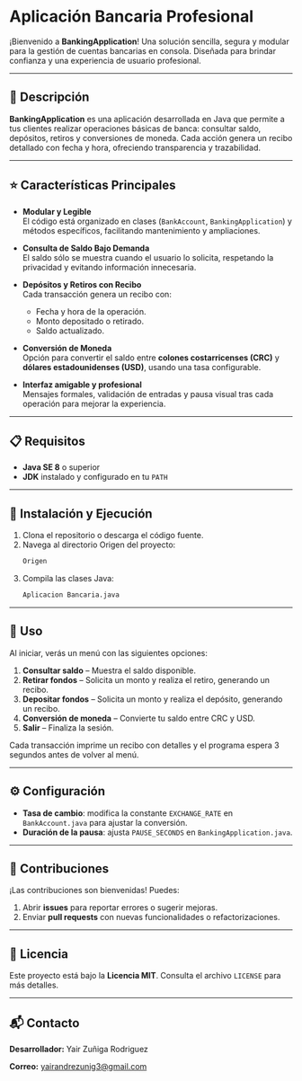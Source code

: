 # Aplicación Bancaria Profesional

¡Bienvenido a **BankingApplication**! Una solución sencilla, segura y modular para la gestión de cuentas bancarias en consola. Diseñada para brindar confianza y una experiencia de usuario profesional.

---

## 🚀 Descripción

**BankingApplication** es una aplicación desarrollada en Java que permite a tus clientes realizar operaciones básicas de banca: consultar saldo, depósitos, retiros y conversiones de moneda. Cada acción genera un recibo detallado con fecha y hora, ofreciendo transparencia y trazabilidad.

---

## ⭐ Características Principales

- **Modular y Legible**  
  El código está organizado en clases (`BankAccount`, `BankingApplication`) y métodos específicos, facilitando mantenimiento y ampliaciones.

- **Consulta de Saldo Bajo Demanda**  
  El saldo sólo se muestra cuando el usuario lo solicita, respetando la privacidad y evitando información innecesaria.

- **Depósitos y Retiros con Recibo**  
  Cada transacción genera un recibo con:
  - Fecha y hora de la operación.
  - Monto depositado o retirado.
  - Saldo actualizado.

- **Conversión de Moneda**  
  Opción para convertir el saldo entre **colones costarricenses (CRC)** y **dólares estadounidenses (USD)**, usando una tasa configurable.

- **Interfaz amigable y profesional**  
  Mensajes formales, validación de entradas y pausa visual tras cada operación para mejorar la experiencia.

---

## 📋 Requisitos

- **Java SE 8** o superior
- **JDK** instalado y configurado en tu `PATH`

---

## 🔧 Instalación y Ejecución

1. Clona el repositorio o descarga el código fuente.
2. Navega al directorio Origen del proyecto:
   ```bash
   Origen
   ```
3. Compila las clases Java:
   ```bash
   Aplicacion Bancaria.java
   ```

---

## 🎯 Uso

Al iniciar, verás un menú con las siguientes opciones:

1. **Consultar saldo** – Muestra el saldo disponible.
2. **Retirar fondos** – Solicita un monto y realiza el retiro, generando un recibo.
3. **Depositar fondos** – Solicita un monto y realiza el depósito, generando un recibo.
4. **Conversión de moneda** – Convierte tu saldo entre CRC y USD.
9. **Salir** – Finaliza la sesión.

Cada transacción imprime un recibo con detalles y el programa espera 3 segundos antes de volver al menú.

---

## ⚙️ Configuración

- **Tasa de cambio**: modifica la constante `EXCHANGE_RATE` en `BankAccount.java` para ajustar la conversión.
- **Duración de la pausa**: ajusta `PAUSE_SECONDS` en `BankingApplication.java`.

---

## 🤝 Contribuciones

¡Las contribuciones son bienvenidas! Puedes:

1. Abrir **issues** para reportar errores o sugerir mejoras.
2. Enviar **pull requests** con nuevas funcionalidades o refactorizaciones.

---

## 📄 Licencia

Este proyecto está bajo la **Licencia MIT**. Consulta el archivo `LICENSE` para más detalles.

---

## 📬 Contacto

**Desarrollador:** Yair Zuñiga Rodriguez 

**Correo:** yairandrezunig3@gmail.com





